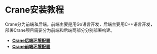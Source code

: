 # Crane安装教程
Crane分为前端和后端，前端主要是用Go语言开发，后端主要用C++语言开发，部署Crane项目需要分为前端和后端两部分分别部署构建。
- [**Crane后端环境配置**](config/CraneConfiguration.md)
- [**Crane前端环境配置**](config/Crane-FrontEndConfiguration.md)